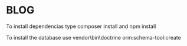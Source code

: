 BLOG
====

To install dependencias type 
composer install
and
 npm install

To install the database use 
vendor\bin\doctrine orm:schema-tool:create